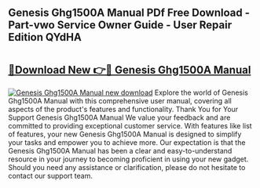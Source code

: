 ## Genesis Ghg1500A Manual PDf Free Download - Part-vwo Service Owner Guide - User Repair Edition QYdHA

# <h2><a href="http://bc31143.oget.top/?id=Genesis+Ghg1500A+Manual">🔗Download New 👉🔴 Genesis Ghg1500A Manual</a></h2>

[![Genesis Ghg1500A Manual new download](https://i.imgur.com/5g1atiW.png)](http://bc31143.oget.top/?id=Genesis+Ghg1500A+Manual)
Explore the world of Genesis Ghg1500A Manual with this comprehensive user manual, covering all aspects of the product's features and functionality. Thank You for Your Support Genesis Ghg1500A Manual We value your feedback and are committed to providing exceptional customer service. With features like list of features, your new Genesis Ghg1500A Manual is designed to simplify your tasks and empower you to achieve more. Our expectation is that the Genesis Ghg1500A Manual has been a clear and easy-to-understand resource in your journey to becoming proficient in using your new gadget. Should you need any assistance or clarification, please do not hesitate to contact our support team.
